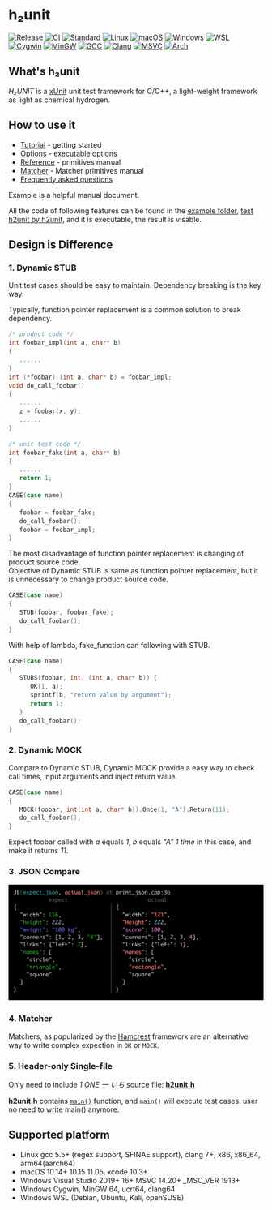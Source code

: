 # h₂unit

<a id="top"></a>
[![Release](https://img.shields.io/github/release/lingjf/h2unit.svg)](https://github.com/lingjf/h2unit/releases)
[![CI](https://github.com/lingjf/h2unit/actions/workflows/ci.yml/badge.svg)](https://github.com/lingjf/h2unit/actions/workflows/ci.yml)
[![Standard](https://img.shields.io/badge/C%2B%2B-11/14/17/20/23-blue.svg)](https://en.wikipedia.org/wiki/C%2B%2B#Standardization)
[![Linux](https://img.shields.io/badge/Linux-green.svg)]()
[![macOS](https://img.shields.io/badge/macOS-green.svg)]()
[![Windows](https://img.shields.io/badge/Windows-green.svg)]()
[![WSL](https://img.shields.io/badge/WSL-green.svg)]()
[![Cygwin](https://img.shields.io/badge/Cygwin-green.svg)]()
[![MinGW](https://img.shields.io/badge/MinGW-green.svg)]()
[![GCC](https://img.shields.io/badge/gcc-5/6/7/8/9/10/11-blue.svg)](http://www.gnu.org/software/gcc)
[![Clang](https://img.shields.io/badge/clang-7/8/9/10/11/12-blue.svg)](https://releases.llvm.org/download.html)
[![MSVC](https://img.shields.io/badge/msvc-14.20+-blue.svg)]()
[![Arch](https://img.shields.io/badge/arch-x86_amd64_aarch64-blue.svg)]()


## What's h₂unit

*H₂UNIT* is a [xUnit](https://en.wikipedia.org/wiki/XUnit) unit test framework for C/C++, a light-weight framework as light as chemical hydrogen.


## How to use it

* [Tutorial](document/tutorial.md) - getting started
* [Options](document/options.md) - executable options
* [Reference](document/reference.md) - primitives manual
* [Matcher](document/matcher.md) - Matcher primitives manual
* [Frequently asked questions](document/faq.md)

Example is a helpful manual document.

All the code of following features can be found in the [example folder](example/), [test h2unit by h2unit](test/), and it is executable, the result is visable.

## Design is Difference

### 1. Dynamic STUB
Unit test cases should be easy to maintain. Dependency breaking is the key way. 

Typically, function pointer replacement is a common solution to break dependency.

```C++
/* product code */ 
int foobar_impl(int a, char* b)
{
   ......
}
int (*foobar) (int a, char* b) = foobar_impl;
void do_call_foobar()
{
   ......
   z = foobar(x, y);
   ......
}
```

```C++
/* unit test code */
int foobar_fake(int a, char* b)
{
   ......
   return 1;
}
CASE(case name)
{
   foobar = foobar_fake;
   do_call_foobar();
   foobar = foobar_impl;
}
```

The most disadvantage of function pointer replacement is changing of product source code. <br>
Objective of Dynamic STUB is same as function pointer replacement, but it is unnecessary to change product source code. <br> 

```C++
CASE(case name)
{
   STUB(foobar, foobar_fake);
   do_call_foobar();
}
```

With help of lambda, fake_function can following with STUB.

```C++
CASE(case name)
{
   STUBS(foobar, int, (int a, char* b)) {
      OK(1, a);
      sprintf(b, "return value by argument");
      return 1;
   }
   do_call_foobar();
}
```

### 2. Dynamic MOCK

Compare to Dynamic STUB, Dynamic MOCK provide a easy way to check call times, input arguments and inject return value.

```C++
CASE(case name)
{
   MOCK(foobar, int(int a, char* b)).Once(1, "A").Return(11);
   do_call_foobar();
}
```

Expect foobar called with *a* equals *1*, *b* equals *"A"* *1 time* in this case, and make it returns *11*.

### 3. JSON Compare


![run result](document/.assets/json_compare.png)


### 4. Matcher

Matchers, as popularized by the [Hamcrest](https://en.wikipedia.org/wiki/Hamcrest)
framework are an alternative way to write complex expection in `OK` or `MOCK`.

### 5. Header-only Single-file 
Only need to include *1* *ONE* *一* *いち* source file: [**h2unit.h**](h2unit.h) 

**h2unit.h** contains [`main()`](source/h2_unit.cpp#L90) function, and `main()` will execute test cases.
user no need to write main() anymore.


## Supported platform
*    Linux gcc 5.5+ (regex support, SFINAE support), clang 7+, x86, x86_64, arm64(aarch64)
*    macOS 10.14+ 10.15 11.05, xcode 10.3+
*    Windows Visual Studio 2019+ 16+ MSVC 14.20+ _MSC_VER 1913+
*    Windows Cygwin, MinGW 64, ucrt64, clang64
*    Windows WSL (Debian, Ubuntu, Kali, openSUSE)

